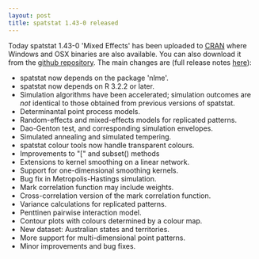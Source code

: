 ```yaml
---
layout: post
title: spatstat 1.43-0 released
---
```


Today spatstat 1.43-0 'Mixed Effects' has been uploaded to
[CRAN](http://www.cran.r-project.org/web/packages/spatstat/) where
Windows and OSX binaries are also available. You can also download it
from the [github
repository](https://github.com/spatstat/spatstat/releases/tag/v1.43-0).
The main changes are (full release notes
[here](releasenotes/spatstat-1.43-0.html)):

* spatstat now depends on the package 'nlme'.
* spatstat now depends on R 3.2.2 or later.
* Simulation algorithms have been accelerated; simulation outcomes are *not* identical to those obtained from previous versions of spatstat. 
* Determinantal point process models.
* Random-effects and mixed-effects models for replicated patterns.
* Dao-Genton test, and corresponding simulation envelopes.
* Simulated annealing and simulated tempering.
* spatstat colour tools now handle transparent colours.
* Improvements to "[" and subset() methods
* Extensions to kernel smoothing on a linear network.
* Support for one-dimensional smoothing kernels.
* Bug fix in Metropolis-Hastings simulation.
* Mark correlation function may include weights.
* Cross-correlation version of the mark correlation function.
* Variance calculations for replicated patterns.
* Penttinen pairwise interaction model.
* Contour plots with colours determined by a colour map.
* New dataset: Australian states and territories.
* More support for multi-dimensional point patterns.
* Minor improvements and bug fixes.

